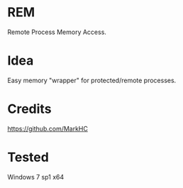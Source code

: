 # REM
Remote Process Memory Access.

# Idea
Easy memory "wrapper" for protected/remote processes.

# Credits
https://github.com/MarkHC

# Tested
Windows 7 sp1 x64
